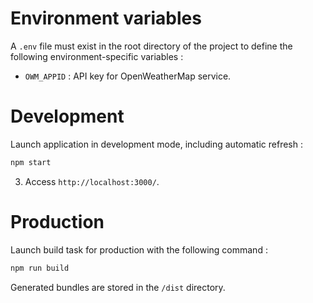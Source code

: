# Environment variables

A `.env` file must exist in the root directory of the project to define the following environment-specific variables :
- `OWM_APPID` : API key for OpenWeatherMap service.

# Development

Launch application in development mode, including automatic refresh :

```sh
npm start
```

3. Access `http://localhost:3000/`.

# Production

Launch build task for production with the following command :

```sh
npm run build
```
Generated bundles are stored in the `/dist` directory.

